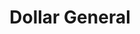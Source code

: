 ---
title: "Dollar General"
url: /gillette/dollar-general-east-shoshone-avenue/
shop: variety store
---